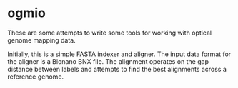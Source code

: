 ogmio
===

These are some attempts to write some tools for working with optical genome mapping data.

Initially, this is a simple FASTA indexer and aligner. The input data format for the aligner is a Bionano BNX file.
The alignment operates on the gap distance between labels and attempts to find the best alignments across a reference
genome.
